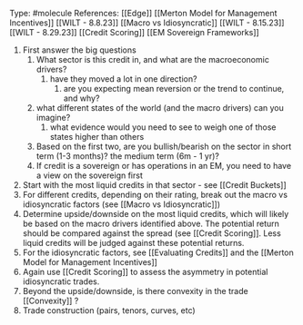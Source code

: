 Type: #molecule 
References: [[Edge]]
[[Merton Model for Management Incentives]]
[[WILT - 8.8.23]]
[[Macro vs Idiosyncratic]]
[[WILT - 8.15.23]]
[[WILT - 8.29.23]]
[[Credit Scoring]]
[[EM Sovereign Frameworks]]

1) First answer the big questions
	1) What sector is this credit in, and what are the macroeconomic drivers?
		1) have they moved a lot in one direction?
			1) are you expecting mean reversion or the trend to continue, and why?
	2) what different states of the world (and the macro drivers) can you imagine?
		1) what evidence would you need to see to weigh one of those states higher than others
	3) Based on the first two, are you bullish/bearish on the sector in short term (1-3 months)? the medium term (6m - 1 yr)?
	4) If credit is a sovereign or has operations in an EM, you need to have a view on the sovereign first
2) Start with the most liquid credits in that sector - see [[Credit Buckets]]
3) For different credits, depending on their rating, break out the macro vs idiosyncratic factors (see [[Macro vs Idiosyncratic]])
4) Determine upside/downside on the most liquid credits, which will likely be based on the macro drivers identified above. The potential return should be compared against the spread (see [[Credit Scoring]]. Less liquid credits will be judged against these potential returns.
5) For the idiosyncratic factors, see [[Evaluating Credits]] and the [[Merton Model for Management Incentives]]
6) Again use [[Credit Scoring]] to assess the asymmetry in potential idiosyncratic trades.
7) Beyond the upside/downside, is there convexity in the trade [[Convexity]] ? 
8) Trade construction (pairs, tenors, curves, etc)

